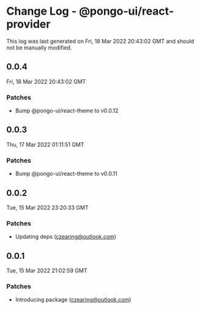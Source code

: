 # Change Log - @pongo-ui/react-provider

This log was last generated on Fri, 18 Mar 2022 20:43:02 GMT and should not be manually modified.

<!-- Start content -->

## 0.0.4

Fri, 18 Mar 2022 20:43:02 GMT

### Patches

- Bump @pongo-ui/react-theme to v0.0.12

## 0.0.3

Thu, 17 Mar 2022 01:11:51 GMT

### Patches

- Bump @pongo-ui/react-theme to v0.0.11

## 0.0.2

Tue, 15 Mar 2022 23:20:33 GMT

### Patches

- Updating deps (czearing@outlook.com)

## 0.0.1

Tue, 15 Mar 2022 21:02:59 GMT

### Patches

- Introducing package (czearing@outlook.com)
